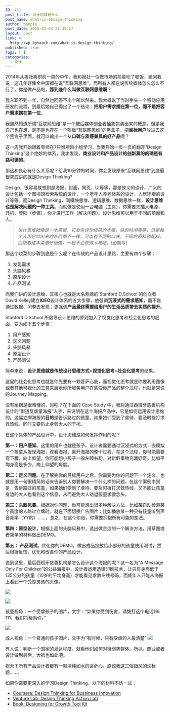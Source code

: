 ```yaml
---
ID: 411
post_title: 设计思维是什么
post_name: what-is-design-thinking
author: banpie
post_date: 2018-03-04 21:39:57
layout: post
link: >
  http://wp.bpteach.com/what-is-design-thinking/
published: true
tags: [ ]
categories:
  - 设计
---
```

2014年从报社离职前一周的中午，我和报社一位做市场的前辈吃了顿饭，她问我说：这几年好像全中国都在说“互联网思维”，而所有人都在说传统媒体怎么怎么不行了，你是做产品的，**那到底什么叫做互联网思维啊**？

我入职不到一年，自然也回答不出个所以然来。我大概说了当时手头一个移动应用研发的流程，到最后她自己得出了一个结论：**把用户需求摆在第一位，而不是把客户需求摆在第一位**。

我自然知道所谓“互联网思维”是一个被后媒体创业者抽象包装出来的概念，但是我自己也在想，是不是也存在一个叫做“互联网思维”的黑盒子，把**目标用户**放进去这个黑盒子里面，就可以输出一个从**口碑与质感兼具的好产品**呢？

这一周我开始跟着零师在7只猴项目小组学习，当我开始一页一页的翻开“Design Thinking”这个绝妙的体系，我才发现，**商业设计和产品设计的创新真的的确是有路可循的**。

那这和良心有什么关系呢？给我10分钟的时间，你会发现原来“互联网思维”到底最根究底讲的就是Design Thinking?

Design，很容易联想到是海报，封面，网页，UI等等，那是侠义的设计，广义的设计包括一个图书馆检索系统的设计，一个老年人养老体系的设计，人居环境的设计等等。而Design Thinking，同模块思维、逻辑思维、数据思维一样，**设计思维也是解决问题的一种工具**。而就像是使用一台电脑（工具），你需要先插入电源，开机，登陆（步骤），你才进行工作（解决问题）。设计思维可以用于不同的项目和人。

> *设计思维就像是一本菜谱，它会告诉你烧菜的步骤，烧的时间等等，但是每个人用它炒出来的东西都不一样，可以有不同的口味，不同的原料和配料，而跟着这本菜谱仔细做，一般不会做得太难吃。*(彭奕亨)

那这个烧菜的步骤到底是什么呢？在传统的产品设计思路，主要有四个步骤：

1. 发现需求
2. 头脑风暴
3. 原型设计
4. 产品测试

而我们讲的设计思维，其核心也就是大名鼎鼎的 Stanford D.School 的创立者David Kelley建立**IDEO**设计体系的五大步骤，他强调**沉浸式的需求感知**，而不是通过数据、问卷去发现；更强调**产品最终需要给用户的生活品质带去实质的提升**。

Stanford D.School 所倡导设计思维的原则加入了视觉化思考和社会化思考的层面，变为如下五个步骤：

1. 用户感知
2. 定义问题
3. 头脑风暴
4. 原型设计
5. 产品测试

简单来说，**设计思维就是传统设计思维方式+视觉化思考+社会化思考**的结果。

这里的社会化思考也就是你先要有一颗菩萨心肠，而视觉化思考就是你要利用图像或者其他可视化的工具来展示你所服务用户在感受你产品的整个过程，也就是常说的Journey Mapping。

没有案例是很难懂的，对吧？在下面的 Case Study 中，我将通过西班牙慈善机构设计的“街道反虐童海报”入手，来说明在这个海报产品中，它是如何运用设计思维的。这幅立牌海报的**目的**是告诉路过的孩童，如果她们受到了虐待，要及时拨打求救热线，同时又要防止身旁大人的干扰。

在这个具体的产品设计中，设计思维是如何发挥作用的呢？

**第一：用户感知**。这里的用户也就是孩子。设计者需要通过沉浸式的方式，去模拟一个孩童从发现海报，观看海报，离开海报的整个过程。在这个过程，你可能需要弯下腰，向上仰望，你可能想小孩子一般左顾右盼，对新鲜事物充满好奇。比如平均身高是多少，向上仰望的角度。

**第二：定义问题**。在了解完你的目标用户之后，你需要为你的问题下一个定义，也就是用一句很精简的话来告诉别人你要解决一个什么样的问题，在这个案例中则是：告诉路过的孩童，如果她们受到了虐待，要及时拨打求救热线，又不能让孩童身边的大人也看到这个信息，从而避免大人劝退孩童求救念头。

**第三：头脑风暴**。根据对你问题，你可能想出很多种解决方法，比如某自动检测某个高度的人路过立牌时，就在下面切换广告图片；比如播放某一种只有孩童听到声音频率（YY的）……，总之，在这个阶段，你需要拥抱所有可能的想法。

**第四：原型设计**。根据上面的头脑风暴中，选出做合适的一个解决方法，用草图或者简单的材料做出DEMO。

**第五： 产品测试**。优化你的DEMO，做出成品投放给小部分的孩童使用测试，然后根据反馈，优化和改善你的产品设计。

说到这里，最后西班牙慈善机构是怎么设计这个海报的呢？这一名为“A Message Only For Children”的公益海报中，设计者运用透镜印刷技术，让只有身高低于135公分的孩童（10岁的平均身高）才能看见求救专线号码，而成年人只能从海报上看到一个受惊男孩的头像。

![](_image/design-thinking/1.png)

![](_image/design-thinking/2.png)

孩童视角：一个受虐孩子的图片，文字：“如果你受到伤害，请拨打这个电话116 111，我们将帮助你。”

![](_image/design-thinking/3.jpg)

成人视角：一个普通的孩子图片，文字为“有时候，只有受虐的人最清楚”
![](_image/design-thinking/4.jpg)

有人说：判断一个国家的发达程度，就看他们如何对待弱势群体。所以，商业或者设计做到最后，大抵也如此吧。

祝天下所有产品设计者都有一颗清纯如水的菩萨心，原谅我这三俗跟风的烂标题……。

如果你需要更深入的学习Design Thinking，以下的材料不妨一试：

- [Coursera: Design Thinking for Bussiness Innovation](https://novoed.com/designthinking) 
- [Venture Lab: Design Thinking Action Lab](https://novoed.com/designthinking)
- [Book: Designing for Growth Tool Kit](http://www.amazon.com/Designing-Growth-Thinking-Managers-Publishing/dp/0231158386)